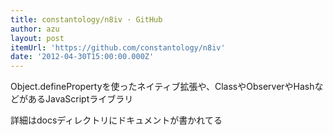 ```yaml
---
title: constantology/n8iv · GitHub
author: azu
layout: post
itemUrl: 'https://github.com/constantology/n8iv'
date: '2012-04-30T15:00:00.000Z'
---
```

Object.definePropertyを使ったネイティブ拡張や、ClassやObserverやHashなどがあるJavaScriptライブラリ

詳細はdocsディレクトリにドキュメントが書かれてる
